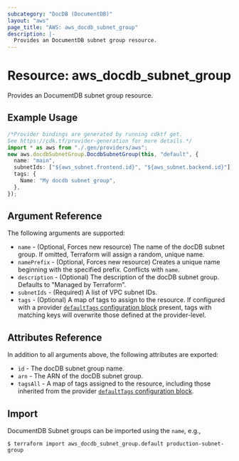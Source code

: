 ```yaml
---
subcategory: "DocDB (DocumentDB)"
layout: "aws"
page_title: "AWS: aws_docdb_subnet_group"
description: |-
  Provides an DocumentDB subnet group resource.
---
```


# Resource: aws\_docdb\_subnet\_group

Provides an DocumentDB subnet group resource.

## Example Usage

```typescript
/*Provider bindings are generated by running cdktf get.
See https://cdk.tf/provider-generation for more details.*/
import * as aws from "./.gen/providers/aws";
new aws.docdbSubnetGroup.DocdbSubnetGroup(this, "default", {
  name: "main",
  subnetIds: ["${aws_subnet.frontend.id}", "${aws_subnet.backend.id}"],
  tags: {
    Name: "My docdb subnet group",
  },
});

```

## Argument Reference

The following arguments are supported:

* `name` - (Optional, Forces new resource) The name of the docDB subnet group. If omitted, Terraform will assign a random, unique name.
* `namePrefix` - (Optional, Forces new resource) Creates a unique name beginning with the specified prefix. Conflicts with `name`.
* `description` - (Optional) The description of the docDB subnet group. Defaults to "Managed by Terraform".
* `subnetIds` - (Required) A list of VPC subnet IDs.
* `tags` - (Optional) A map of tags to assign to the resource. If configured with a provider [`defaultTags` configuration block](https://registry.terraform.io/providers/hashicorp/aws/latest/docs#default_tags-configuration-block) present, tags with matching keys will overwrite those defined at the provider-level.

## Attributes Reference

In addition to all arguments above, the following attributes are exported:

* `id` - The docDB subnet group name.
* `arn` - The ARN of the docDB subnet group.
* `tagsAll` - A map of tags assigned to the resource, including those inherited from the provider [`defaultTags` configuration block](https://registry.terraform.io/providers/hashicorp/aws/latest/docs#default_tags-configuration-block).

## Import

DocumentDB Subnet groups can be imported using the `name`, e.g.,

```console
$ terraform import aws_docdb_subnet_group.default production-subnet-group
```
